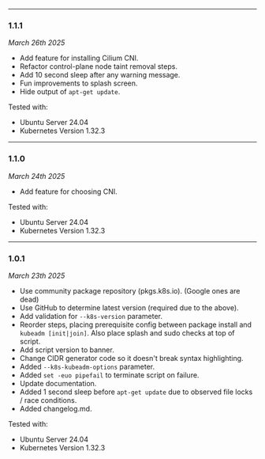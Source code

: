 
---
### 1.1.1
*March 26th 2025*

- Add feature for installing Cilium CNI.
- Refactor control-plane node taint removal steps.
- Add 10 second sleep after any warning message.
- Fun improvements to splash screen.
- Hide output of `apt-get update`.

Tested with:

- Ubuntu Server 24.04
- Kubernetes Version 1.32.3

---
### 1.1.0
*March 24th 2025*

- Add feature for choosing CNI.

Tested with:

- Ubuntu Server 24.04
- Kubernetes Version 1.32.3

---
### 1.0.1
*March 23th 2025*

- Use community package repository (pkgs.k8s.io). (Google ones are dead)
- Use GitHub to determine latest version (required due to the above).
- Add validation for `--k8s-version` parameter.
- Reorder steps, placing prerequisite config between package install and `kubeadm [init|join]`. Also place splash and sudo checks at top of script.
- Add script version to banner.
- Change CIDR generator code so it doesn't break syntax highlighting.
- Added `--k8s-kubeadm-options` parameter.
- Added `set -euo pipefail` to terminate script on failure.
- Update documentation.
- Added 1 second sleep before `apt-get update` due to observed file locks / race conditions.
- Added changelog.md.

Tested with:

- Ubuntu Server 24.04
- Kubernetes Version 1.32.3

